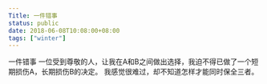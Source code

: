 ```yaml
---
Title: 一件错事
status: public
date: 2018-06-08T10:08:00+08:00
tags: ["winter"]
---
```

一件错事
一位受到尊敬的人，让我在A和B之间做出选择，我迫不得已做了一个短期损伤A，长期损伤B的决定。
我感觉很难过，却不知道怎样才能同时保全三者。